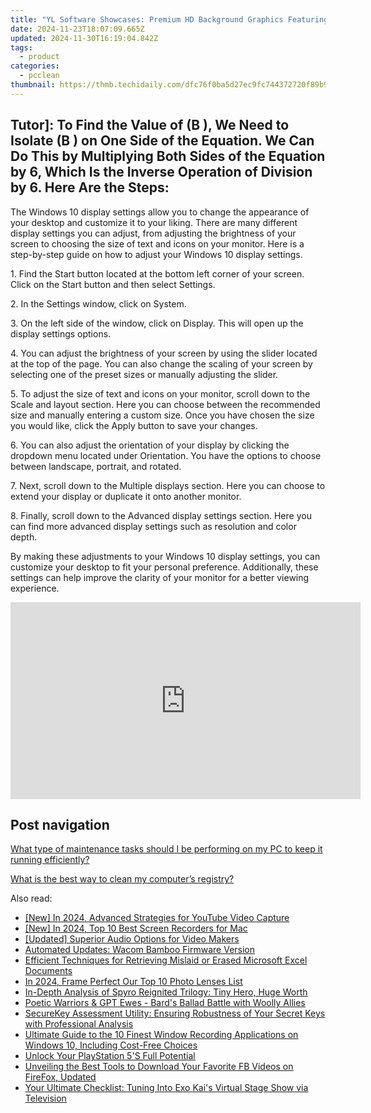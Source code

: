 ```yaml
---
title: "YL Software Showcases: Premium HD Background Graphics Featuring Singer Holly Valance"
date: 2024-11-23T18:07:09.665Z
updated: 2024-11-30T16:19:04.842Z
tags:
  - product
categories:
  - pcclean
thumbnail: https://thmb.techidaily.com/dfc76f0ba5d27ec9fc744372720f89b9cd207751d15fc2d7499285fee5808af2.jpg
---
```


## Tutor]: To Find the Value of \(B \), We Need to Isolate \(B \) on One Side of the Equation. We Can Do This by Multiplying Both Sides of the Equation by 6, Which Is the Inverse Operation of Division by 6. Here Are the Steps:

The Windows 10 display settings allow you to change the appearance of your desktop and customize it to your liking. There are many different display settings you can adjust, from adjusting the brightness of your screen to choosing the size of text and icons on your monitor. Here is a step-by-step guide on how to adjust your Windows 10 display settings. 

1\. Find the Start button located at the bottom left corner of your screen. Click on the Start button and then select Settings.

2\. In the Settings window, click on System.

3\. On the left side of the window, click on Display. This will open up the display settings options. 

4\. You can adjust the brightness of your screen by using the slider located at the top of the page. You can also change the scaling of your screen by selecting one of the preset sizes or manually adjusting the slider.

5\. To adjust the size of text and icons on your monitor, scroll down to the Scale and layout section. Here you can choose between the recommended size and manually entering a custom size. Once you have chosen the size you would like, click the Apply button to save your changes.

6\. You can also adjust the orientation of your display by clicking the dropdown menu located under Orientation. You have the options to choose between landscape, portrait, and rotated.

7\. Next, scroll down to the Multiple displays section. Here you can choose to extend your display or duplicate it onto another monitor.

8\. Finally, scroll down to the Advanced display settings section. Here you can find more advanced display settings such as resolution and color depth. 

By making these adjustments to your Windows 10 display settings, you can customize your desktop to fit your personal preference. Additionally, these settings can help improve the clarity of your monitor for a better viewing experience.

<!-- affiliate ads begin -->
<iframe width="560" height="315" src="https://www.youtube.com/embed/yr0yS_Ywrjs?si=QxzYiX1KmUaExmlo" title="YouTube video player" frameborder="0" allow="accelerometer; autoplay; clipboard-write; encrypted-media; gyroscope; picture-in-picture; web-share" referrerpolicy="strict-origin-when-cross-origin" allowfullscreen></iframe>
<!-- affiliate ads end -->

## Post navigation

[What type of maintenance tasks should I be performing on my PC to keep it running efficiently?](https://tools.techidaily.com/pcclean/products/)

[What is the best way to clean my computer’s registry?](https://tools.techidaily.com/pcclean/products/)

<ins class="adsbygoogle"
     style="display:block"
     data-ad-format="autorelaxed"
     data-ad-client="ca-pub-7571918770474297"
     data-ad-slot="1223367746"></ins>

<ins class="adsbygoogle"
     style="display:block"
     data-ad-client="ca-pub-7571918770474297"
     data-ad-slot="8358498916"
     data-ad-format="auto"
     data-full-width-responsive="true"></ins>

<span class="atpl-alsoreadstyle">Also read:</span>
<div><ul>
<li><a href="https://video-capture.techidaily.com/new-in-2024-advanced-strategies-for-youtube-video-capture/"><u>[New] In 2024, Advanced Strategies for YouTube Video Capture</u></a></li>
<li><a href="https://remote-screen-capture.techidaily.com/new-in-2024-top-10-best-screen-recorders-for-mac/"><u>[New] In 2024, Top 10 Best Screen Recorders for Mac</u></a></li>
<li><a href="https://youtube-blog.techidaily.com/ed-superior-audio-options-for-video-makers/"><u>[Updated] Superior Audio Options for Video Makers</u></a></li>
<li><a href="https://driver-install.techidaily.com/automated-updates-wacom-bamboo-firmware-version/"><u>Automated Updates: Wacom Bamboo Firmware Version</u></a></li>
<li><a href="https://discover-fantastic.techidaily.com/efficient-techniques-for-retrieving-mislaid-or-erased-microsoft-excel-documents/"><u>Efficient Techniques for Retrieving Mislaid or Erased Microsoft Excel Documents</u></a></li>
<li><a href="https://fox-info.techidaily.com/in-2024-frame-perfect-our-top-10-photo-lenses-list/"><u>In 2024, Frame Perfect Our Top 10 Photo Lenses List</u></a></li>
<li><a href="https://buynow-info.techidaily.com/in-depth-analysis-of-spyro-reignited-trilogy-tiny-hero-huge-worth/"><u>In-Depth Analysis of Spyro Reignited Trilogy: Tiny Hero, Huge Worth</u></a></li>
<li><a href="https://tech-revival.techidaily.com/poetic-warriors-and-gpt-ewes-bards-ballad-battle-with-woolly-allies/"><u>Poetic Warriors & GPT Ewes - Bard's Ballad Battle with Woolly Allies</u></a></li>
<li><a href="https://discover-fantastic.techidaily.com/securekey-assessment-utility-ensuring-robustness-of-your-secret-keys-with-professional-analysis/"><u>SecureKey Assessment Utility: Ensuring Robustness of Your Secret Keys with Professional Analysis</u></a></li>
<li><a href="https://discover-fantastic.techidaily.com/ultimate-guide-to-the-10-finest-window-recording-applications-on-windows-10-including-cost-free-choices/"><u>Ultimate Guide to the 10 Finest Window Recording Applications on Windows 10, Including Cost-Free Choices</u></a></li>
<li><a href="https://games-able.techidaily.com/unlock-your-playstation-5s-full-potential/"><u>Unlock Your PlayStation 5'S Full Potential</u></a></li>
<li><a href="https://facebook-videos.techidaily.com/unveiling-the-best-tools-to-download-your-favorite-fb-videos-on-firefox-updated/"><u>Unveiling the Best Tools to Download Your Favorite FB Videos on FireFox, Updated</u></a></li>
<li><a href="https://discover-fantastic.techidaily.com/your-ultimate-checklist-tuning-into-exo-kais-virtual-stage-show-via-television/"><u>Your Ultimate Checklist: Tuning Into Exo Kai's Virtual Stage Show via Television</u></a></li>
</ul></div>

